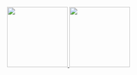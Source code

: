 <p align="center">
<a href="https://github.com/AlbertoCodex">
  <img height="140em" src="https://github-readme-stats-eight-theta.vercel.app/api?username=AlbertoCodex&show_icons=true&theme=tokyonight&include_all_commits=true&count_private=true" />
  <img height="140em" src="https://github-readme-stats-eight-theta.vercel.app/api/top-langs/?username=AlbertoCodex&layout=compact&exclude_lang=java+r&theme=tokyonight" />
</a>
</p>


<!--
**AlbertoCodex/AlbertoCodex** is a ✨ _special_ ✨ repository because its `README.md` (this file) appears on your GitHub profile.

Here are some ideas to get you started:

- 🔭 I’m currently working on ...
- 🌱 I’m currently learning ...
- 👯 I’m looking to collaborate on ...
- 🤔 I’m looking for help with ...
- 💬 Ask me about ...
- 📫 How to reach me: ...
- 😄 Pronouns: ...
- ⚡ Fun fact: ...
-->
